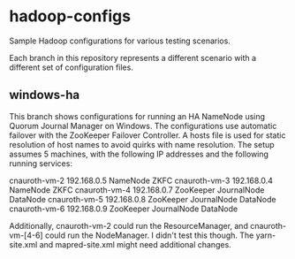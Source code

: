hadoop-configs
==============

Sample Hadoop configurations for various testing scenarios.

Each branch in this repository represents a different scenario with a different
set of configuration files.

windows-ha
----------

This branch shows configurations for running an HA NameNode using Quorum Journal
Manager on Windows.  The configurations use automatic failover with the
ZooKeeper Failover Controller.  A hosts file is used for static resolution of
host names to avoid quirks with name resolution.  The setup assumes 5 machines,
with the following IP addresses and the following running services:

cnauroth-vm-2 192.168.0.5
    NameNode
    ZKFC
cnauroth-vm-3 192.168.0.4
    NameNode
    ZKFC
cnauroth-vm-4 192.168.0.7
    ZooKeeper
    JournalNode
    DataNode
cnauroth-vm-5 192.168.0.8
    ZooKeeper
    JournalNode
    DataNode
cnauroth-vm-6 192.168.0.9
    ZooKeeper
    JournalNode
    DataNode

Additionally, cnauroth-vm-2 could run the ResourceManager, and cnauroth-vm-[4-6]
could run the NodeManager.  I didn't test this though.  The yarn-site.xml and
mapred-site.xml might need additional changes.
